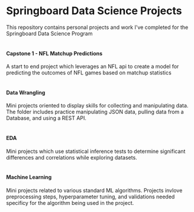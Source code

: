 # Springboard Data Science Projects
This repository contains personal projects and work I've completed for the Springboard Data Science Program
<br/>
<br/>
#### Capstone 1 - NFL Matchup Predictions
A start to end project which leverages an NFL api to create a model for predicting the outcomes of NFL games based on matchup statistics
<br/>
<br/>
#### Data Wrangling
Mini projects oriented to display skills for collecting and manipulating data. The folder includes practice manipulating JSON data, pulling data from a Database, and using a REST API.
<br/>
<br/>
#### EDA
Mini projects which use statistical inference tests to determine significant differences and correlations while exploring datasets.
<br/>
<br/>
#### Machine Learning
Mini projects related to various standard ML algorithms. Projects invlove preprocessing steps, hyperparameter tuning, and validations needed specificy for the algorithm being used in the project.


